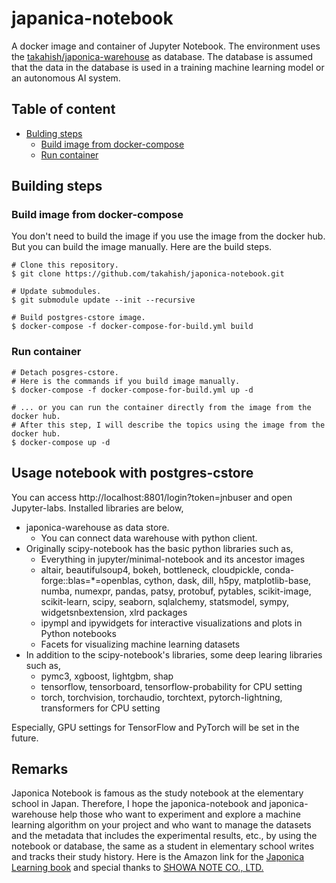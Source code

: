 # japanica-notebook

A docker image and container of Jupyter Notebook. The environment uses the [takahish/japonica-warehouse](https://github.com/takahish/japonica-warehouse) as database. The database is assumed that the data in the database is used in a training machine learning model or an autonomous AI system.

## Table of content

- [Bulding steps](#Building-steps)
    - [Build image from docker-compose](#Build-image-from-docker-compose)
    - [Run container](#Run-container)
    
## Building steps

### Build image from docker-compose

You don't need to build the image if you use the image from the docker hub. But you can build the image manually. Here are the build steps.

```shell
# Clone this repository.
$ git clone https://github.com/takahish/japonica-notebook.git

# Update submodules.
$ git submodule update --init --recursive

# Build postgres-cstore image.
$ docker-compose -f docker-compose-for-build.yml build
```

### Run container

```shell
# Detach posgres-cstore.
# Here is the commands if you build image manually.
$ docker-compose -f docker-compose-for-build.yml up -d

# ... or you can run the container directly from the image from the docker hub.
# After this step, I will describe the topics using the image from the docker hub.
$ docker-compose up -d
```

## Usage notebook with postgres-cstore

You can access http://localhost:8801/login?token=jnbuser and open Jupyter-labs. Installed libraries are below,

- japonica-warehouse as data store.
    - You can connect data warehouse with python client.
- Originally scipy-notebook has the basic python libraries such as,
    - Everything in jupyter/minimal-notebook and its ancestor images
    - altair, beautifulsoup4, bokeh, bottleneck, cloudpickle, conda-forge::blas=*=openblas, cython, dask, dill, h5py, matplotlib-base, numba, numexpr, pandas, patsy, protobuf, pytables, scikit-image, scikit-learn, scipy, seaborn, sqlalchemy, statsmodel, sympy, widgetsnbextension, xlrd packages
    - ipympl and ipywidgets for interactive visualizations and plots in Python notebooks
    - Facets for visualizing machine learning datasets
- In addition to the scipy-notebook's libraries, some deep learing libraries such as,
    - pymc3, xgboost, lightgbm, shap
    - tensorflow, tensorboard, tensorflow-probability for CPU setting
    - torch, torchvision, torchaudio, torchtext, pytorch-lightning, transformers for CPU setting

Especially, GPU settings for TensorFlow and PyTorch will be set in the future.

## Remarks

Japonica Notebook is famous as the study notebook at the elementary school in Japan. Therefore, I hope the japonica-notebook and japonica-warehouse help those who want to experiment and explore a machine learning algorithm on your project and who want to manage the datasets and the metadata that includes the experimental results, etc., by using the notebook or database, the same as a student in elementary school writes and tracks their study history. Here is the Amazon link for the [Japonica Learning book](https://www.amazon.co.jp/%E3%82%B8%E3%83%A3%E3%83%9D%E3%83%8B%E3%82%AB%E5%AD%A6%E7%BF%92%E5%B8%B3/s?k=%E3%82%B8%E3%83%A3%E3%83%9D%E3%83%8B%E3%82%AB%E5%AD%A6%E7%BF%92%E5%B8%B3) and special thanks to [SHOWA NOTE CO., LTD.](https://www.showa-note.co.jp/)
